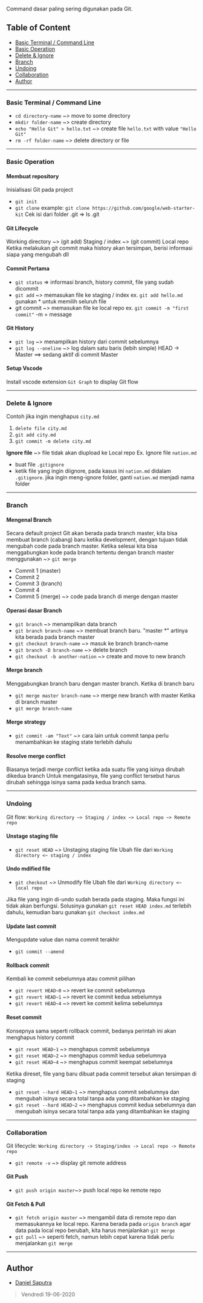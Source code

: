 Command dasar paling sering digunakan pada Git.

## Table of Content

* [Basic Terminal / Command Line](https://github.com/danielwetan/learn-git/tree/master#basic-terminal--command-line) 
* [Basic Operation](https://github.com/danielwetan/learn-git/tree/master#basic-operation)
* [Delete & Ignore](https://github.com/danielwetan/learn-git/tree/master#delete--ignore)
* [Branch](https://github.com/danielwetan/learn-git/tree/master#branch)
* [Undoing](https://github.com/danielwetan/learn-git/tree/master#undoing)
* [Collaboration](https://github.com/danielwetan/learn-git/tree/master#collaboration)
* [Author](https://github.com/danielwetan/learn-git/tree/master#author) 

---

### Basic Terminal / Command Line
- `cd directory-name` ~> move to some directory
- `mkdir folder-name` ~> create directory
- `echo "Hello Git" > hello.txt` ~> create file `hello.txt` with value `"Hello Git"`
- `rm -rf folder-name` ~> delete directory or file

---

### Basic Operation
#### Membuat repository
Inisialisasi Git pada project
* `git init`
* `git clone` example: `git clone https://github.com/google/web-starter-kit`
Cek isi dari folder .git => ls .git

#### Git Lifecycle
Working directory ~> (git add) Staging / index ~> (git commit) Local repo 
Ketika melakukan git commit maka history akan tersimpan, berisi informasi siapa yang mengubah dll

#### Commit Pertama
* `git status` => informasi branch, history commit, file yang sudah dicommit
* `git add` ~> memasukan file ke staging / index 
  ex. `git add hello.md`
  gunakan * untuk memilih seluruh file
* git commit ~> memasukan file ke local repo
  ex. `git commit -m "first commit"` 
  -m = message

#### Git History
* `git log` ~> menampilkan history dari commit sebelumnya 
* `git log --oneline` ~> log dalam satu baris (lebih simple)
HEAD -> Master ==> sedang aktif di commit Master

#### Setup Vscode
Install vscode extension `Git Graph` to display Git flow

---

### Delete & Ignore
Contoh jika ingin menghapus `city.md`
1. `delete file city.md`
2. `git add city.md`
3. `git commit -m delete city.md`
 
**Ignore file** ~> file tidak akan diupload ke Local repo
Ex. Ignore file `nation.md`

- buat file `.gitignore`
 - ketik file yang ingin diignore, pada kasus ini `nation.md` didalam `.gitignore`.
   jika ingin meng-ignore folder, ganti `nation.md` menjadi nama folder

----

### Branch
#### Mengenal Branch
Secara default project Git akan berada pada branch master,
kita bisa membuat branch (cabang) baru ketika development, dengan tujuan tidak mengubah code pada branch master.
Ketika selesai kita bisa menggabungkan kode pada branch tertentu dengan branch master menggunakan ~> `git merge`
- Commit 1 (master)
- Commit 2
- Commit 3 (branch)
- Commit 4
- Commit 5 (merge) ~> code pada branch di merge dengan master

#### Operasi dasar Branch
* `git branch` ~> menampilkan data branch
* `git branch branch-name` ~> membuat branch baru. "master *" artinya kita berada pada branch master
* `git checkout branch-name` ~> masuk ke branch branch-name
* `git branch -D branch-name` ~> delete branch
* `git checkout -b another-nation` ~> create and move to new branch

#### Merge branch
Menggabungkan branch baru dengan master branch.
Ketika di branch baru
* `git merge master branch-name` ~> merge new branch with master
Ketika di branch master
* `git merge branch-name`

#### Merge strategy
* `git commit -am "Text"` ~> cara lain untuk commit tanpa perlu menambahkan ke staging state terlebih dahulu

#### Resolve merge conflict
Biasanya terjadi merge conflict ketika ada suatu file yang isinya dirubah dikedua branch
Untuk mengatasinya, file yang conflict tersebut harus dirubah sehingga isinya sama pada kedua branch sama.

---

### Undoing
Git flow:
`Working directory ~> Staging / index ~> Local repo ~> Remote repo`

#### Unstage staging file
* `git reset HEAD` ~> Unstaging staging file
Ubah file dari `Working directory <~ staging / index`

#### Undo mdified file
* `git checkout` ~> Unmodify file
Ubah file dari `Working directory <~ local repo`

Jika file yang ingin di-undo sudah berada pada staging.
Maka fungsi ini tidak akan berfungsi.
Solusinya gunakan `git reset HEAD index.md` terlebih dahulu, kemudian baru gunakan `git checkout index.md`

#### Update last commit
Mengupdate value dan nama commit terakhir
* `git commit --amend`

#### Rollback commit
Kembali ke commit sebelumnya atau commit pilihan
* `git revert HEAD~0` ~> revert ke commit sebelumnya
* `git revert HEAD~1` ~> revert ke commit kedua sebelumnya
* `git revert HEAD~4` ~> revert ke commit kelima sebelumnya

#### Reset commit
Konsepnya sama seperti rollback commit, 
bedanya perintah ini akan menghapus history commit
* `git reset HEAD~1` ~> menghapus commit sebelumnya
* `git reset HEAD~2` ~> menghapus commit kedua sebelumnya
* `git reset HEAD~4` ~> menghapus commit keempat sebelumnya 

Ketika direset, file yang baru dibuat pada commit tersebut akan tersimpan di staging

* `git reset --hard HEAD~1` ~> menghapus commit sebelumnya dan mengubah isinya secara total tanpa ada yang ditambahkan ke staging
* `git reset --hard HEAD~2` ~> menghapus commit kedua sebelumnya dan mengubah isinya secara total tanpa ada yang ditambahkan ke staging

---

### Collaboration
Git lifecycle:
`Working directory -> Staging/index -> Local repo -> Remote repo`

* `git remote -v` ~> display git remote address

#### Git Push
* `git push origin master`~> push local repo ke remote repo

#### Git Fetch & Pull
* `git fetch origin master` ~> mengambil data di remote repo dan memasukannya ke local repo. Karena berada pada `origin branch` agar data pada local repo berubah, kita harus menjalankan `git merge`
* `git pull` ~> seperti fetch, namun lebih cepat karena tidak perlu menjalankan `git merge`

---

## Author
* [Daniel Saputra](https://www.linkedin.com/in/danielwetan/)

> Vendredi
> 19-06-2020
